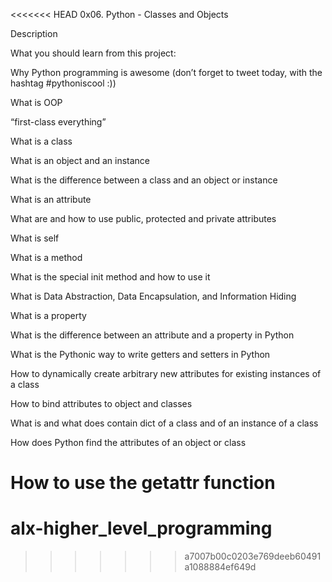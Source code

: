 <<<<<<< HEAD
0x06. Python - Classes and Objects

Description

What you should learn from this project:



Why Python programming is awesome (don’t forget to tweet today, with the hashtag #pythoniscool :))

What is OOP

“first-class everything”

What is a class

What is an object and an instance

What is the difference between a class and an object or instance

What is an attribute

What are and how to use public, protected and private attributes

What is self

What is a method

What is the special init method and how to use it

What is Data Abstraction, Data Encapsulation, and Information Hiding

What is a property

What is the difference between an attribute and a property in Python

What is the Pythonic way to write getters and setters in Python

How to dynamically create arbitrary new attributes for existing instances of a class

How to bind attributes to object and classes

What is and what does contain dict of a class and of an instance of a class

How does Python find the attributes of an object or class

How to use the getattr function
=======
# alx-higher_level_programming
>>>>>>> a7007b00c0203e769deeb60491a1088884ef649d
